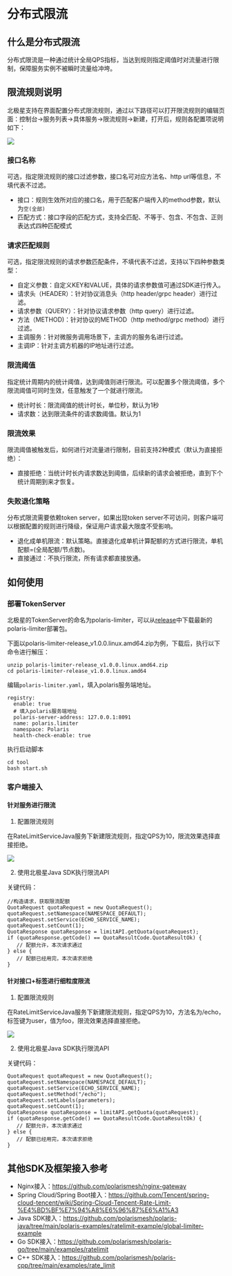# 分布式限流

## 什么是分布式限流

分布式限流是一种通过统计全局QPS指标，当达到规则指定阈值时对流量进行限制，保障服务实例不被瞬时流量给冲垮。

## 限流规则说明

北极星支持在界面配置分布式限流规则，通过以下路径可以打开限流规则的编辑页面：控制台->服务列表->具体服务->限流规则->新建，打开后，规则各配置项说明如下：

![](图片/分布式限流/新建分布式限流规则.png)

### 接口名称

可选，指定限流规则的接口过滤参数，接口名可对应方法名、http url等信息，不填代表不过滤。

- 接口：规则生效所对应的接口名，用于匹配客户端传入的method参数，默认为```空(全部)```
- 匹配方式：接口字段的匹配方式，支持全匹配、不等于、包含、不包含、正则表达式四种匹配模式

### 请求匹配规则

可选，指定限流规则的请求参数匹配条件，不填代表不过滤，支持以下四种参数类型：

- 自定义参数：自定义KEY和VALUE，具体的请求参数值可通过SDK进行传入。
- 请求头（HEADER）：针对协议消息头（http header/grpc  header）进行过滤。
- 请求参数（QUERY）：针对协议请求参数（http query）进行过滤。
- 方法（METHOD)：针对协议的METHOD（http method/grpc method）进行过滤。
- 主调服务：针对微服务调用场景下，主调方的服务名进行过滤。
- 主调IP：针对主调方机器的IP地址进行过滤。

### 限流阈值

指定统计周期内的统计阈值，达到阈值则进行限流。可以配置多个限流阈值，多个限流阈值可同时生效，任意触发了一个就进行限流。

- 统计时长：限流阈值的统计时长，单位秒，默认为1秒
- 请求数：达到限流条件的请求数阈值。默认为1

### 限流效果

限流阈值被触发后，如何进行对流量进行限制，目前支持2种模式（默认为直接拒绝）：

- 直接拒绝：当统计时长内请求数达到阈值，后续新的请求会被拒绝，直到下个统计周期到来才恢复。

### 失败退化策略

分布式限流需要依赖token server，如果出现token server不可访问，则客户端可以根据配置的规则进行降级，保证用户请求最大限度不受影响。

- 退化成单机限流：默认策略。直接退化成单机计算配额的方式进行限流，单机配额=(全局配额/节点数)。
- 直接通过：不执行限流，所有请求都直接放通。

## 如何使用

### 部署TokenServer

北极星的TokenServer的命名为polaris-limiter，可以从[release](https://github.com/polarismesh/polaris-limiter/releases)中下载最新的polaris-limiter部署包。

下面以polaris-limiter-release_v1.0.0.linux.amd64.zip为例，下载后，执行以下命令进行解压：

```
unzip polaris-limiter-release_v1.0.0.linux.amd64.zip
cd polaris-limiter-release_v1.0.0.linux.amd64
```

编辑```polaris-limiter.yaml```，填入polaris服务端地址。

```
registry:
  enable: true
  # 填入polaris服务端地址
  polaris-server-address: 127.0.0.1:8091
  name: polaris.limiter
  namespace: Polaris
  health-check-enable: true
```

执行启动脚本

```
cd tool
bash start.sh
```

### 客户端接入

#### 针对服务进行限流

1. 配置限流规则

在RateLimitServiceJava服务下新建限流规则，指定QPS为10，限流效果选择直接拒绝。

![](图片/分布式限流/服务级分布式限流.png)

2. 使用北极星Java SDK执行限流API

关键代码：

```
//构造请求，获取限流配额
QuotaRequest quotaRequest = new QuotaRequest();
quotaRequest.setNamespace(NAMESPACE_DEFAULT);
quotaRequest.setService(ECHO_SERVICE_NAME);
quotaRequest.setCount(1);
QuotaResponse quotaResponse = limitAPI.getQuota(quotaRequest);
if (quotaResponse.getCode() == QuotaResultCode.QuotaResultOk) {
   // 配额允许，本次请求通过
} else {
   // 配额已经用完，本次请求拒绝
}
```

#### 针对接口+标签进行细粒度限流

1. 配置限流规则

在RateLimitServiceJava服务下新建限流规则，指定QPS为10，方法名为/echo，标签键为user，值为foo，限流效果选择直接拒绝。

![](图片/分布式限流/标签级分布式限流.png)

2. 使用北极星Java SDK执行限流API

关键代码：

```
QuotaRequest quotaRequest = new QuotaRequest();
quotaRequest.setNamespace(NAMESPACE_DEFAULT);
quotaRequest.setService(ECHO_SERVICE_NAME);
quotaRequest.setMethod("/echo");
quotaRequest.setLabels(parameters);
quotaRequest.setCount(1);
QuotaResponse quotaResponse = limitAPI.getQuota(quotaRequest);
if (quotaResponse.getCode() == QuotaResultCode.QuotaResultOk) {
   // 配额允许，本次请求通过
} else {
   // 配额已经用完，本次请求拒绝
}
```

## 其他SDK及框架接入参考

- Nginx接入：https://github.com/polarismesh/nginx-gateway
- Spring Cloud/Spring Boot接入：https://github.com/Tencent/spring-cloud-tencent/wiki/Spring-Cloud-Tencent-Rate-Limit-%E4%BD%BF%E7%94%A8%E6%96%87%E6%A1%A3
- Java SDK接入：https://github.com/polarismesh/polaris-java/tree/main/polaris-examples/ratelimit-example/global-limiter-example
- Go SDK接入：https://github.com/polarismesh/polaris-go/tree/main/examples/ratelimit
- C++ SDK接入：https://github.com/polarismesh/polaris-cpp/tree/main/examples/rate_limit
